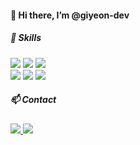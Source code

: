 #### 👋 Hi there, I’m @giyeon-dev
##### 🌱 Skills

<img src="https://img.shields.io/badge/Spring-6DB33F?style=for-the-badge&logo=spring&logoColor=white"> <img src="https://img.shields.io/badge/React-20232A?style=for-the-badge&logo=react&logoColor=61DAFB"> <img src="https://img.shields.io/badge/MySQL-00000F?style=for-the-badge&logo=mysql&logoColor=white"><br>
<img src="https://img.shields.io/badge/Python-3776AB?style=for-the-badge&logo=python&logoColor=white">
<img src="https://img.shields.io/badge/Java-ED8B00?style=for-the-badge&logo=openjdk&logoColor=white">
<img src="https://img.shields.io/badge/JavaScript-F7DF1E?style=for-the-badge&logo=JavaScript&logoColor=white">


##### 📫 Contact<br>
<a href="devgiyeon@gmail.com"><img src="https://img.shields.io/badge/Gmail-D14836?style=for-the-badge&logo=gmail&logoColor=white"> <a href="https://www.linkedin.com/in/giyeon-kwon-689479302/"><img src="https://img.shields.io/badge/LinkedIn-0077B5?style=for-the-badge&logo=linkedin&logoColor=white">

<!---
giyeon-dev/giyeon-dev is a ✨ special ✨ repository because its `README.md` (this file) appears on your GitHub profile.
You can click the Preview link to take a look at your changes.
--->
